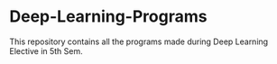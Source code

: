 # Deep-Learning-Programs

This repository contains all the programs made during Deep Learning Elective in 5th Sem.
